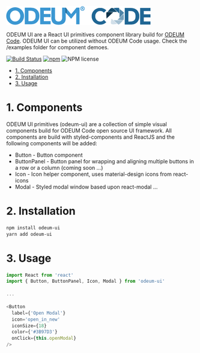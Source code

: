 <a href="https://github.com/odeum/odeum-ui">
  <img alt="ODEUM Code UI Primitives" src="./logotype.png" />
</a>

ODEUM UI are a React UI primitives component library build for [ODEUM Code](https://github.com/odeum/odeum-code). ODEUM UI can be utilized without ODEUM Code usage. Check the /examples folder for component demoes.

[![Build Status](https://travis-ci.org/odeum/odeum-ui.svg?branch=master)](https://travis-ci.org/odeum/odeum-ui)
[![npm](https://img.shields.io/npm/v/odeum-ui.svg)](https://www.npmjs.com/package/odeum-ui)
![NPM license](https://img.shields.io/npm/l/odeum-ui.svg?style=flat)

<!-- TOC -->

- [1. Components](#1-components)
- [2. Installation](#2-installation)
- [3. Usage](#3-usage)

<!-- /TOC -->

# 1. Components
ODEUM UI primitives (odeum-ui) are a collection of simple visual components build for ODEUM Code open source UI framework. All components are build with styled-components and ReactJS and the following components will be added:

- Button - Button component
- ButtonPanel - Button panel for wrapping and aligning multiple buttons in a row or a column (coming soon ...)
- Icon - Icon helper component, uses material-design icons from react-icons
- Modal - Styled modal window based upon react-modal
...

# 2. Installation
```sh
npm install odeum-ui
yarn add odeum-ui
```

# 3. Usage

```js
import React from 'react'
import { Button, ButtonPanel, Icon, Modal } from 'odeum-ui'

...

<Button
  label={'Open Modal'}
  icon='open_in_new'
  iconSize={18}
  color={'#3B97D3'}
  onClick={this.openModal}
/>

```

